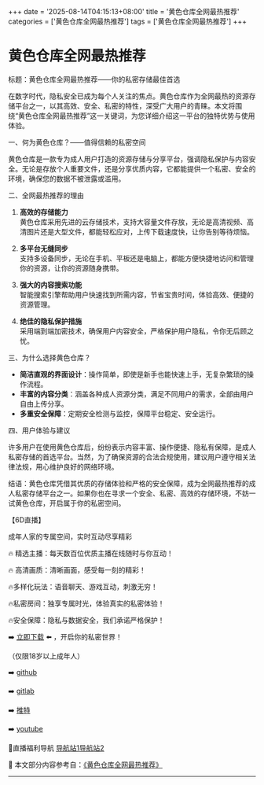 +++
date = '2025-08-14T04:15:13+08:00'
title = '黄色仓库全网最热推荐'
categories = ['黄色仓库全网最热推荐']
tags = ['黄色仓库全网最热推荐']
+++

# 黄色仓库全网最热推荐

标题：黄色仓库全网最热推荐——你的私密存储最佳首选

在数字时代，隐私安全已成为每个人关注的焦点。黄色仓库作为全网最热的资源存储平台之一，以其高效、安全、私密的特性，深受广大用户的青睐。本文将围绕“黄色仓库全网最热推荐”这一关键词，为您详细介绍这一平台的独特优势与使用体验。

一、何为黄色仓库？——值得信赖的私密空间

黄色仓库是一款专为成人用户打造的资源存储与分享平台，强调隐私保护与内容安全。无论是存放个人重要文件，还是分享优质内容，它都能提供一个私密、安全的环境，确保您的数据不被泄露或滥用。

二、全网最热推荐的理由

1. **高效的存储能力**  
黄色仓库采用先进的云存储技术，支持大容量文件存放，无论是高清视频、高清图片还是大型文件，都能轻松应对，上传下载速度快，让你告别等待烦恼。

2. **多平台无缝同步**  
支持多设备同步，无论在手机、平板还是电脑上，都能方便快捷地访问和管理你的资源，让你的资源随身携带。

3. **强大的内容搜索功能**  
智能搜索引擎帮助用户快速找到所需内容，节省宝贵时间，体验高效、便捷的资源管理。

4. **绝佳的隐私保护措施**  
采用端到端加密技术，确保用户内容安全，严格保护用户隐私，令你无后顾之忧。

三、为什么选择黄色仓库？

- **简洁直观的界面设计**：操作简单，即使是新手也能快速上手，无复杂繁琐的操作流程。
- **丰富的内容分类**：涵盖各种成人资源分类，满足不同用户的需求，全部由用户自由上传分享。
- **多重安全保障**：定期安全检测与监控，保障平台稳定、安全运行。

四、用户体验与建议

许多用户在使用黄色仓库后，纷纷表示内容丰富、操作便捷、隐私有保障，是成人私密存储的首选平台。当然，为了确保资源的合法合规使用，建议用户遵守相关法律法规，用心维护良好的网络环境。

结语：黄色仓库凭借其优质的存储体验和严格的安全保障，成为全网最热推荐的成人私密存储平台之一。如果你也在寻求一个安全、私密、高效的存储环境，不妨一试黄色仓库，开启属于你的私密空间。

【6D直播】

成年人家的专属空间，实时互动尽享精彩

🔥 精选主播：每天数百位优质主播在线随时与你互动！

🔥 高清画质：清晰画面，感受每一刻的精彩！

🔥多样化玩法：语音聊天、游戏互动，刺激无穷！

🔥私密房间：独享专属时光，体验真实的私密体验！

🔥安全保障：隐私与数据安全，我们承诺严格保护！

➡️ [立即下载](https://down123.s3.ap-east-1.amazonaws.com/down/down.html?channelCode=blog) ⬅️ ，开启你的私密世界！

（仅限18岁以上成年人）

➡️ [github](https://aldult-live.github.io/)

➡️ [gitlab](https://seo-09598d.gitlab.io/)

➡️ [推特](https://x.com/wegame33)

➡️ [youtube](https://www.youtube.com/@6Dlive)

🔞直播福利导航 [导航站1](https://webstack-86085a.gitlab.io/)[导航站2](https://onlygit123-2.github.io/)


📘 本文部分内容参考自：[《黄色仓库全网最热推荐》](https://webstack-hugo-7.pages.dev/)

---
